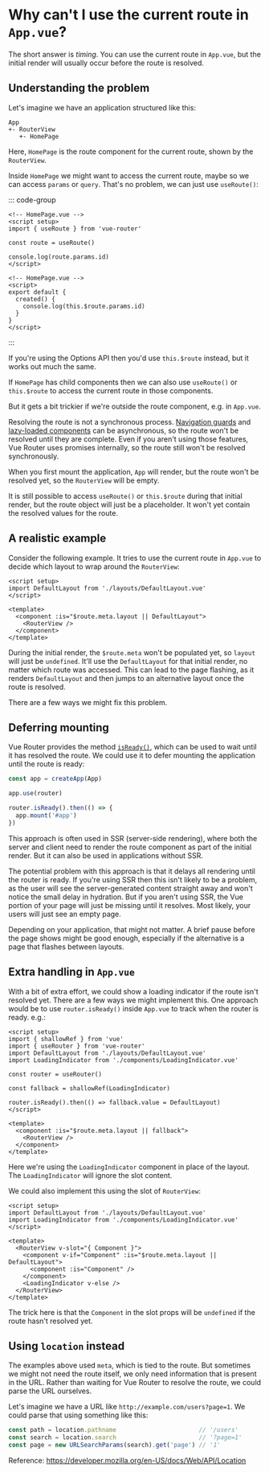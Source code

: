 # Why can't I use the current route in `App.vue`?

The short answer is *timing*. You can use the current route in `App.vue`, but the initial render will usually occur before the route is resolved.

## Understanding the problem

Let's imagine we have an application structured like this:

```
App
+- RouterView
   +- HomePage
```

Here, `HomePage` is the route component for the current route, shown by the `RouterView`.

Inside `HomePage` we might want to access the current route, maybe so we can access `params` or `query`. That's no problem, we can just use `useRoute()`:

::: code-group

```vue [Composition API]
<!-- HomePage.vue -->
<script setup>
import { useRoute } from 'vue-router'

const route = useRoute()

console.log(route.params.id)
</script>
```

```vue [Options API]
<!-- HomePage.vue -->
<script>
export default {
  created() {
    console.log(this.$route.params.id)
  }
}
</script>
```

:::

If you're using the Options API then you'd use `this.$route` instead, but it works out much the same.

If `HomePage` has child components then we can also use `useRoute()` or `this.$route` to access the current route in those components.

But it gets a bit trickier if we're outside the route component, e.g. in `App.vue`.

Resolving the route is not a synchronous process. [Navigation guards](https://router.vuejs.org/guide/advanced/navigation-guards.html) and [lazy-loaded components](https://router.vuejs.org/guide/advanced/lazy-loading.html) can be asynchronous, so the route won't be resolved until they are complete. Even if you aren't using those features, Vue Router uses promises internally, so the route still won't be resolved synchronously.

When you first mount the application, `App` will render, but the route won't be resolved yet, so the `RouterView` will be empty.

It is still possible to access `useRoute()` or `this.$route` during that initial render, but the route object will just be a placeholder. It won't yet contain the resolved values for the route.

## A realistic example

Consider the following example. It tries to use the current route in `App.vue` to decide which layout to wrap around the `RouterView`:

```vue [App.vue]
<script setup>
import DefaultLayout from './layouts/DefaultLayout.vue'
</script>

<template>
  <component :is="$route.meta.layout || DefaultLayout">
    <RouterView />
  </component>
</template>
```

During the initial render, the `$route.meta` won't be populated yet, so `layout` will just be `undefined`. It'll use the `DefaultLayout` for that initial render, no matter which route was accessed. This can lead to the page flashing, as it renders `DefaultLayout` and then jumps to an alternative layout once the route is resolved.

There are a few ways we might fix this problem.

## Deferring mounting

Vue Router provides the method [`isReady()`](https://router.vuejs.org/api/interfaces/Router.html#isReady), which can be used to wait until it has resolved the route. We could use it to defer mounting the application until the route is ready:

```js [main.js]
const app = createApp(App)

app.use(router)

router.isReady().then(() => {
  app.mount('#app')
})
```

This approach is often used in SSR (server-side rendering), where both the server and client need to render the route component as part of the initial render. But it can also be used in applications without SSR.

The potential problem with this approach is that it delays all rendering until the router is ready. If you're using SSR then this isn't likely to be a problem, as the user will see the server-generated content straight away and won't notice the small delay in hydration. But if you aren't using SSR, the Vue portion of your page will just be missing until it resolves. Most likely, your users will just see an empty page.

Depending on your application, that might not matter. A brief pause before the page shows might be good enough, especially if the alternative is a page that flashes between layouts.

## Extra handling in `App.vue`

With a bit of extra effort, we could show a loading indicator if the route isn't resolved yet. There are a few ways we might implement this. One approach would be to use `router.isReady()` inside `App.vue` to track when the router is ready. e.g.:

```vue [App.vue]
<script setup>
import { shallowRef } from 'vue'
import { useRouter } from 'vue-router'
import DefaultLayout from './layouts/DefaultLayout.vue'
import LoadingIndicator from './components/LoadingIndicator.vue'

const router = useRouter()

const fallback = shallowRef(LoadingIndicator)

router.isReady().then(() => fallback.value = DefaultLayout)
</script>

<template>
  <component :is="$route.meta.layout || fallback">
    <RouterView />
  </component>
</template>
```

Here we're using the `LoadingIndicator` component in place of the layout. The `LoadingIndicator` will ignore the slot content.

We could also implement this using the slot of `RouterView`:

```vue [App.vue]
<script setup>
import DefaultLayout from './layouts/DefaultLayout.vue'
import LoadingIndicator from './components/LoadingIndicator.vue'
</script>

<template>
  <RouterView v-slot="{ Component }">
    <component v-if="Component" :is="$route.meta.layout || DefaultLayout">
      <component :is="Component" />
    </component>
    <LoadingIndicator v-else />
  </RouterView>
</template>
```

The trick here is that the `Component` in the slot props will be `undefined` if the route hasn't resolved yet.

## Using `location` instead

The examples above used `meta`, which is tied to the route. But sometimes we might not need the route itself, we only need information that is present in the URL. Rather than waiting for Vue Router to resolve the route, we could parse the URL ourselves.

Let's imagine we have a URL like `http://example.com/users?page=1`. We could parse that using something like this:

```js
const path = location.pathname                       // '/users'
const search = location.search                       // '?page=1'
const page = new URLSearchParams(search).get('page') // '1'
```

Reference: <https://developer.mozilla.org/en-US/docs/Web/API/Location>
